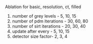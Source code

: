 ####
Ablation for basic, resolution, ct, filled

1. number of grey levels - 5, 10, 15
2. number of pdm iterations - 30, 60, 80
3. number of sirt iterations - 20, 30, 40
4. update after every - 5, 10, 15
5. detector size factor- 2, 3, 4 
